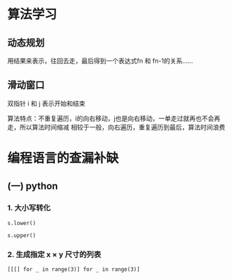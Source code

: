 # 算法学习
## 动态规划
用结果来表示，往回去走，最后得到一个表达式fn 和 fn-1的关系……
## 滑动窗口
双指针 i 和 j 表示开始和结束

算法特点：不重复遍历，i的向右移动，j也是向右移动，一单走过就再也不会再走，所以算法时间缩减
相较于一般，向右遍历，重复遍历到最后，算法时间浪费

# 编程语言的查漏补缺

## (一) python

### 1. 大小写转化
`s.lower()`

`s.upper()`
### 2. 生成指定 x × y 尺寸的列表
`
[[[] for _ in range(3)] for _ in range(3)]
`
